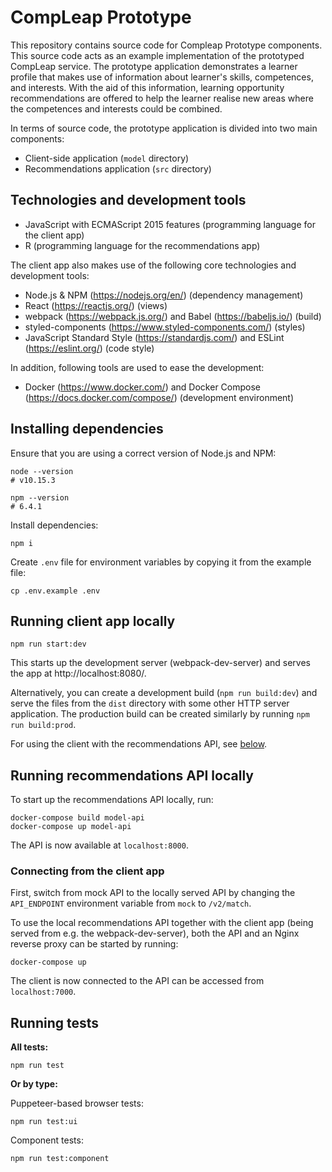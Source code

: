 # CompLeap Prototype

This repository contains source code for Compleap Prototype components. This source code acts as an example implementation of the prototyped CompLeap service. The prototype application demonstrates a learner profile that makes use of information about learner's skills, competences, and interests. With the aid of this information, learning opportunity recommendations are offered to help the learner realise new areas where the competences and interests could be combined.

In terms of source code, the prototype application is divided into two main components:

- Client-side application (`model` directory)
- Recommendations application (`src` directory)

## Technologies and development tools

- JavaScript with ECMAScript 2015 features (programming language for the client app)
- R (programming language for the recommendations app)

The client app also makes use of the following core technologies and development tools:

- Node.js & NPM (https://nodejs.org/en/) (dependency management)
- React (https://reactjs.org/) (views)
- webpack (https://webpack.js.org/) and Babel (https://babeljs.io/) (build)
- styled-components (https://www.styled-components.com/) (styles)
- JavaScript Standard Style (https://standardjs.com/) and ESLint (https://eslint.org/) (code style)

In addition, following tools are used to ease the development:

- Docker (https://www.docker.com/) and Docker Compose (https://docs.docker.com/compose/) (development environment)

## Installing dependencies

Ensure that you are using a correct version of Node.js and NPM:

```shell
node --version
# v10.15.3

npm --version
# 6.4.1
```

Install dependencies:

```shell
npm i
```

Create `.env` file for environment variables by copying it from the example file:
```shell
cp .env.example .env
```

## Running client app locally

```shell
npm run start:dev
```

This starts up the development server (webpack-dev-server) and serves the app at http://localhost:8080/.

Alternatively, you can create a development build (`npm run build:dev`) and serve the files from the `dist` directory with some other HTTP server application. The production build can be created similarly by running `npm run build:prod`.

For using the client with the recommendations API, see [below](#Connecting-from-the-client-app).

## Running recommendations API locally

To start up the recommendations API locally, run:

```shell
docker-compose build model-api
docker-compose up model-api
```

The API is now available at `localhost:8000`.

### Connecting from the client app

First, switch from mock API to the locally served API by changing the `API_ENDPOINT` environment variable from `mock` to `/v2/match`.

To use the local recommendations API together with the client app (being served from e.g. the webpack-dev-server), both the API and an Nginx reverse proxy can be started by running:
```shell
docker-compose up
```

The client is now connected to the API can be accessed from `localhost:7000`.

## Running tests

**All tests:**

```shell
npm run test
```

**Or by type:**

Puppeteer-based browser tests:
```shell
npm run test:ui
```

Component tests:
```shell
npm run test:component
```

